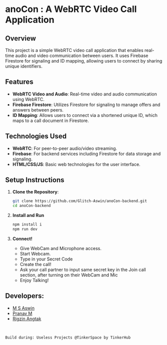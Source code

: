# anoCon : A WebRTC Video Call Application

## Overview

This project is a simple WebRTC video call application that enables real-time audio and video communication between users. It uses Firebase Firestore for signaling and ID mapping, allowing users to connect by sharing unique identifiers.

## Features

- **WebRTC Video and Audio**: Real-time video and audio communication using WebRTC.
- **Firebase Firestore**: Utilizes Firestore for signaling to manage offers and answers between peers.
- **ID Mapping**: Allows users to connect via a shortened unique ID, which maps to a call document in Firestore.

## Technologies Used

- **WebRTC**: For peer-to-peer audio/video streaming.
- **Firebase**: For backend services including Firestore for data storage and signaling.
- **HTML/CSS/JS**: Basic web technologies for the user interface.

## Setup Instructions

1. **Clone the Repository**:
   ```bash
   git clone https://github.com/Glitch-Aswin/anoCon-backend.git
   cd anoCon-backend
   ```

2. **Install and Run**
    ```js
    npm install i
    npm run dev
    ```

3. **Connect!**
    - Give WebCam and Microphone access.
    - Start Webcam.
    - Type in your Secret Code
    - Create the call!
    - Ask your call partner to input same secret key in the Join call section, after turning on their WebCam and Mic
    - Enjoy Talking!

## Developers:
- [M S Aswin](https://github.com/glitch-aswin/)
- [Pranav M](https://github.com/trulyPranav/)
- [Rigzin Angtak](https://github.com/Rigzin00/)

<br>

```
Build during: Useless Projects @TinkerSpace by TinkerHub
```
